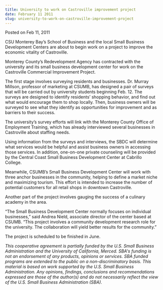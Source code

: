 ```yaml
---
title: University to work on Castroville improvement project
date: February 11 2011
slug: university-to-work-on-castroville-improvement-project
---
```





<span class="date">Posted on Feb 11, 2011    </span>
<p>CSU Monterey Bay&#x2019;s School of Business and the local Small
Business Development Centers are about to begin work on a project
to improve the economic vitality of Castroville.</p>
<p>Monterey County&#x2019;s Redevelopment Agency has contracted with the
university and its small business development center for work on
the Castroville Commercial Improvement Project.</p>
<p>The first stage involves surveying residents and businesses. Dr.
Murray Millson, professor of marketing at CSUMB, has designed a
pair of surveys that will be carried out by university students
beginning Feb. 12. The surveys are designed to identify residents&#x2019;
shopping behavior, and find out what would encourage them to shop
locally. Then, business owners will be surveyed to see what they
identify as opportunities for improvement and as barriers to their
success.</p>
<p>The university&#x2019;s survey efforts will link with the Monterey
County Office of Employment Training, which has already interviewed
several businesses in Castroville about staffing needs.</p>
<p>Using information from the surveys and interviews, the SBDC will
determine what services would be helpful and assist business owners
in accessing those services. In addition, one-on-one private
counseling will be provided by the Central Coast Small Business
Development Center at Cabrillo College.</p>
<p>Meanwhile, CSUMB&#x2019;s Small Business Development Center will work
with three anchor businesses in the community, helping to define a
market niche and maximizing tourism. This effort is intended to
increase the number of potential customers for all retail shops in
downtown Castroville.</p>
<p>Another part of the project involves gauging the success of a
culinary academy in the area.</p>
<p>&#x201C;The Small Business Development Center normally focuses on
individual businesses,&#x201D; said Andrea Nield, associate director of
the center based at CSUMB. &#x201C;This project involves a community
development research role for the university. The collaboration
will yield better results for the community.&#x201D;</p>
<p>The project is scheduled to be finished in June.</p>
<p class="fineprint"><em>This cooperative agreement is partially
funded by the U.S. Small Business Administration and the University
of California, Merced. SBA&apos;s funding is not an endorsement of any
products, opinions or services. SBA funded programs are extended to
the public on a non-discriminatory basis. This material is based on
work supported by the U.S. Small Business Administration. Any
opinions, findings, conclusions and recommendations expressed are
those of the author(s) and do not necessarily reflect the view of
the U.S. Small Business Administration (SBA).</em></p>





